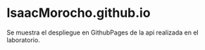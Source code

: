 # IsaacMorocho.github.io
Se muestra el despliegue en GithubPages de la api realizada en el laboratorio.
